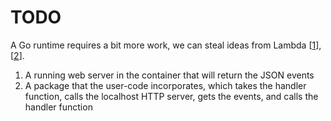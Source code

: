 # TODO

A Go runtime requires a bit more work, we can steal ideas from Lambda [[1](https://docs.aws.amazon.com/lambda/latest/dg/golang-handler.html)], [[2](https://github.com/aws/aws-lambda-go/blob/main/lambda/entry.go)].

1. A running web server in the container that will return the JSON events
2. A package that the user-code incorporates, which takes the handler function, calls the localhost HTTP server, gets the events, and calls the handler function